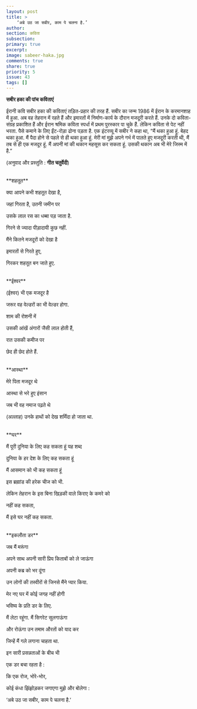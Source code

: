 ```yaml
---
layout: post
title: >
    ‘अबे उठ जा सबीर, काम पे चलना है.’
author:
section: कविता
subsection:
primary: true
excerpt:
image: sabeer-haka.jpg
comments: true
share: true
priority: 5
issue: 43
tags: []
---
```


**सबीर हका की पांच कविताएं**

ईरानी कवि सबीर हका की कविताएं तड़ित-प्रहार की तरह हैं. सबीर का जन्म 1986 में ईरान के करमानशाह में हुआ. अब वह तेहरान में रहते हैं और इमारतों में निर्माण-कार्य के दौरान मजदूरी करते हैं. उनके दो कविता-संग्रह प्रकाशित हैं और ईरान श्रमिक कविता स्पर्धा में प्रथम पुरस्कार पा चुके हैं. लेकिन कविता से पेट नहीं भरता. पैसे कमाने के लिए ईंट-रोड़ा ढोना पड़ता है. एक इंटरव्यू में सबीर ने कहा था, ”मैं थका हुआ हूं. बेहद थका हुआ. मैं पैदा होने से पहले से ही थका हुआ हूं. मेरी मां मुझे अपने गर्भ में पालते हुए मजदूरी करती थी, मैं तब से ही एक मजदूर हूं. मैं अपनी मां की थकान महसूस कर सकता हूं. उसकी थकान अब भी मेरे जिस्म में है.”

(अनुवाद और प्रस्तुति : **गीत चतुर्वेदी**)

<br/>
**शहतूत**

क्या आपने कभी शहतूत देखा है,

जहां गिरता है, उतनी जमीन पर

उसके लाल रस का धब्बा पड़ जाता है.

गिरने से ज्यादा पीड़ादायी कुछ नहीं.

मैंने कितने मजदूरों को देखा है

इमारतों से गिरते हुए,

गिरकर शहतूत बन जाते हुए.

<br/>
**ईश्वर**

(ईश्वर) भी एक मजदूर है

जरूर वह वेल्डरों का भी वेल्डर होगा.

शाम की रोशनी में

उसकी आंखें अंगारों जैसी लाल होती हैं,

रात उसकी कमीज पर

छेद ही छेद होते हैं.

<br/>
**आस्था**

मेरे पिता मजदूर थे

आस्था से भरे हुए इंसान

जब भी वह नमाज पढ़ते थे

(अल्लाह) उनके हाथों को देख शर्मिंदा हो जाता था.

<br/>
**घर**

मैं पूरी दुनिया के लिए कह सकता हूं यह शब्द

दुनिया के हर देश के लिए कह सकता हूं

मैं आसमान को भी कह सकता हूं

इस ब्रह्मांड की हरेक चीज को भी.

लेकिन तेहरान के इस बिना खिड़की वाले किराए के कमरे को

नहीं कह सकता,

मैं इसे घर नहीं कह सकता.

<br/>
**इकलौता डर**

जब मैं मरूंगा

अपने साथ अपनी सारी प्रिय किताबों को ले जाऊंगा

अपनी कब्र को भर दूंगा

उन लोगों की तस्वीरों से जिनसे मैंने प्यार किया.

मेर नए घर में कोई जगह नहीं होगी

भविष्य के प्रति डर के लिए.

मैं लेटा रहूंगा. मैं सिगरेट सुलगाऊंगा

और रोऊंगा उन तमाम औरतों को याद कर

जिन्हें मैं गले लगाना चाहता था.

इन सारी प्रसन्नताओं के बीच भी

एक डर बचा रहता है :

कि एक रोज, भोरे-भोर,

कोई कंधा झिंझोड़कर जगाएगा मुझे और बोलेगा :

‘अबे उठ जा सबीर, काम पे चलना है.’